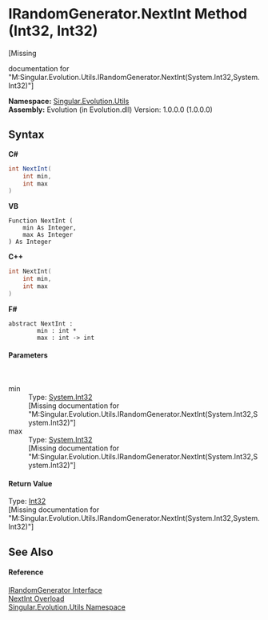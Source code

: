 # IRandomGenerator.NextInt Method (Int32, Int32)
 

\[Missing <summary> documentation for "M:Singular.Evolution.Utils.IRandomGenerator.NextInt(System.Int32,System.Int32)"\]

**Namespace:**&nbsp;<a href="bb7b030e-87d6-8095-f2c6-b0b821b0d323">Singular.Evolution.Utils</a><br />**Assembly:**&nbsp;Evolution (in Evolution.dll) Version: 1.0.0.0 (1.0.0.0)

## Syntax

**C#**<br />
``` C#
int NextInt(
	int min,
	int max
)
```

**VB**<br />
``` VB
Function NextInt ( 
	min As Integer,
	max As Integer
) As Integer
```

**C++**<br />
``` C++
int NextInt(
	int min, 
	int max
)
```

**F#**<br />
``` F#
abstract NextInt : 
        min : int * 
        max : int -> int 

```


#### Parameters
&nbsp;<dl><dt>min</dt><dd>Type: <a href="http://msdn2.microsoft.com/en-us/library/td2s409d" target="_blank">System.Int32</a><br />\[Missing <param name="min"/> documentation for "M:Singular.Evolution.Utils.IRandomGenerator.NextInt(System.Int32,System.Int32)"\]</dd><dt>max</dt><dd>Type: <a href="http://msdn2.microsoft.com/en-us/library/td2s409d" target="_blank">System.Int32</a><br />\[Missing <param name="max"/> documentation for "M:Singular.Evolution.Utils.IRandomGenerator.NextInt(System.Int32,System.Int32)"\]</dd></dl>

#### Return Value
Type: <a href="http://msdn2.microsoft.com/en-us/library/td2s409d" target="_blank">Int32</a><br />\[Missing <returns> documentation for "M:Singular.Evolution.Utils.IRandomGenerator.NextInt(System.Int32,System.Int32)"\]

## See Also


#### Reference
<a href="1a505df9-17bd-2b3c-3904-6599504965ae">IRandomGenerator Interface</a><br /><a href="7b6c3f36-ff9d-2da9-47ee-541f73303b30">NextInt Overload</a><br /><a href="bb7b030e-87d6-8095-f2c6-b0b821b0d323">Singular.Evolution.Utils Namespace</a><br />